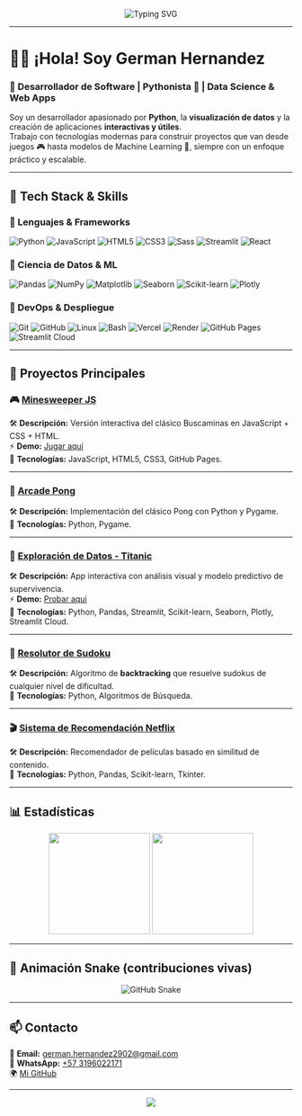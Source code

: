 <!-- Banner animado -->
<p align="center">
  <img src="https://readme-typing-svg.demolab.com?font=Fira+Code&size=25&duration=4000&pause=1000&color=00F79C&center=true&vCenter=true&width=800&lines=👋+Hola%2C+soy+German+Hernandez;🚀+Desarrollador+Python+y+Entusiasta+de+IA;🐍+Amante+de+la+automatización+y+la+ciencia+de+datos;🎮+Creador+de+apps+y+juegos+interactivos" alt="Typing SVG" />
</p>

---

# 👨‍💻 ¡Hola! Soy **German Hernandez**  
### 🚀 Desarrollador de Software | Pythonista 🐍 | Data Science & Web Apps  

Soy un desarrollador apasionado por **Python**, la **visualización de datos** y la creación de aplicaciones **interactivas y útiles**.  
Trabajo con tecnologías modernas para construir proyectos que van desde juegos 🎮 hasta modelos de Machine Learning 🤖, siempre con un enfoque práctico y escalable.  

---

## 🧠 Tech Stack & Skills  

### 🔹 Lenguajes & Frameworks
![Python](https://img.shields.io/badge/Python-3776AB?style=for-the-badge&logo=python&logoColor=white)
![JavaScript](https://img.shields.io/badge/JavaScript-F7DF1E?style=for-the-badge&logo=javascript&logoColor=black)
![HTML5](https://img.shields.io/badge/HTML5-E34F26?style=for-the-badge&logo=html5&logoColor=white)
![CSS3](https://img.shields.io/badge/CSS3-1572B6?style=for-the-badge&logo=css3&logoColor=white)
![Sass](https://img.shields.io/badge/Sass-CC6699?style=for-the-badge&logo=sass&logoColor=white)
![Streamlit](https://img.shields.io/badge/Streamlit-FF4B4B?style=for-the-badge&logo=streamlit&logoColor=white)
![React](https://img.shields.io/badge/React-61DAFB?style=for-the-badge&logo=react&logoColor=black)

### 🔹 Ciencia de Datos & ML
![Pandas](https://img.shields.io/badge/Pandas-150458?style=for-the-badge&logo=pandas&logoColor=white)
![NumPy](https://img.shields.io/badge/NumPy-013243?style=for-the-badge&logo=numpy&logoColor=white)
![Matplotlib](https://img.shields.io/badge/Matplotlib-0C56A6?style=for-the-badge&logo=plotly&logoColor=white)
![Seaborn](https://img.shields.io/badge/Seaborn-3B4D98?style=for-the-badge&logo=python&logoColor=white)
![Scikit-learn](https://img.shields.io/badge/Scikit--learn-F7931E?style=for-the-badge&logo=scikitlearn&logoColor=white)
![Plotly](https://img.shields.io/badge/Plotly-3F4F75?style=for-the-badge&logo=plotly&logoColor=white)

### 🔹 DevOps & Despliegue
![Git](https://img.shields.io/badge/Git-F05032?style=for-the-badge&logo=git&logoColor=white)
![GitHub](https://img.shields.io/badge/GitHub-181717?style=for-the-badge&logo=github&logoColor=white)
![Linux](https://img.shields.io/badge/Linux-FCC624?style=for-the-badge&logo=linux&logoColor=black)
![Bash](https://img.shields.io/badge/Bash-4EAA25?style=for-the-badge&logo=gnubash&logoColor=white)
![Vercel](https://img.shields.io/badge/Vercel-000000?style=for-the-badge&logo=vercel&logoColor=white)
![Render](https://img.shields.io/badge/Render-46E3B7?style=for-the-badge&logo=render&logoColor=black)
![GitHub Pages](https://img.shields.io/badge/GitHub%20Pages-121013?style=for-the-badge&logo=github&logoColor=white)
![Streamlit Cloud](https://img.shields.io/badge/Streamlit%20Cloud-FF4B4B?style=for-the-badge&logo=streamlit&logoColor=white)

---

## 🚀 Proyectos Principales  

### 🎮 [Minesweeper JS](https://github.com/GermanHernandez2902/minesweeper-js)  
🛠️ **Descripción:** Versión interactiva del clásico Buscaminas en JavaScript + CSS + HTML.  
⚡ **Demo:** [Jugar aquí](https://germanhernandez2902.github.io/minesweeper-js/)  
📀 **Tecnologías:** JavaScript, HTML5, CSS3, GitHub Pages.  

---

### 🏓 [Arcade Pong](https://github.com/GermanHernandez2902/Arcade_Pong)  
🛠️ **Descripción:** Implementación del clásico Pong con Python y Pygame.  
📀 **Tecnologías:** Python, Pygame.  

---

### 🚢 [Exploración de Datos - Titanic](https://github.com/GermanHernandez2902/Streamlit_Exploracion_de_datos_pasajeros_del_Titanic)  
🛠️ **Descripción:** App interactiva con análisis visual y modelo predictivo de supervivencia.  
⚡ **Demo:** [Probar aquí](https://titanic-exploration.streamlit.app/)  
📀 **Tecnologías:** Python, Pandas, Streamlit, Scikit-learn, Seaborn, Plotly, Streamlit Cloud.  

---

### 🔢 [Resolutor de Sudoku](https://github.com/GermanHernandez2902/Resolutor_de_Sudoku)  
🛠️ **Descripción:** Algoritmo de **backtracking** que resuelve sudokus de cualquier nivel de dificultad.  
📀 **Tecnologías:** Python, Algoritmos de Búsqueda.  

---

### 🎬 [Sistema de Recomendación Netflix](https://github.com/GermanHernandez2902/Sistema_de_recomendaci-n_Netflix)  
🛠️ **Descripción:** Recomendador de películas basado en similitud de contenido.  
📀 **Tecnologías:** Python, Pandas, Scikit-learn, Tkinter.  

---

## 📊 Estadísticas  

<p align="center">
  <img src="https://github-readme-stats.vercel.app/api?username=GermanHernandez2902&show_icons=true&theme=radical" height="180">
  <img src="https://github-readme-streak-stats.herokuapp.com?user=GermanHernandez2902&theme=radical&hide_border=false" height="180">
</p>

---

## 🐍 Animación Snake (contribuciones vivas)

<p align="center">
 <img src="https://raw.githubusercontent.com/GermanHernandez2902/GitHub-Username/output/dist/github-contribution-grid-snake.svg" alt="GitHub Snake" />
</p>

---

## 📫 Contacto  
📧 **Email:** german.hernandez2902@gmail.com  
📱 **WhatsApp:** [+57 3196022171](https://wa.me/573196022171)  
🌍 [Mi GitHub](https://github.com/GermanHernandez2902)  

---

<p align="center">
  <img src="https://img.shields.io/badge/🐍_Powered_by-Python-3776AB?style=for-the-badge&logo=python&logoColor=white">
</p>
